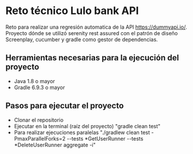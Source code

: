 # Reto técnico Lulo bank API
Reto para realizar una regresión automatica de la API https://dummyapi.io/.
Proyecto dónde se utilizó serenity rest assured con el patrón de diseño Screenplay, cucumber y gradle como gestor de dependencias.

## Herramientas necesarias para la ejecución del proyecto

* Java 1.8 o mayor
* Gradle 6.9.3 o mayor

## Pasos para ejecutar el proyecto

* Clonar el repositorio
* Ejecutar en la terminal (raíz del proyecto) "gradle clean test"
* Para realizar ejecuciones paralelas "./gradlew clean test -PmaxParallelForks=2 --tests *GetUserRunner --tests *DeleteUserRunner  aggregate -i"
